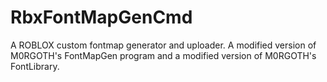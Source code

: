 # RbxFontMapGenCmd
A ROBLOX custom fontmap generator and uploader. A modified version of M0RGOTH's FontMapGen program and a modified version of M0RGOTH's FontLibrary.
